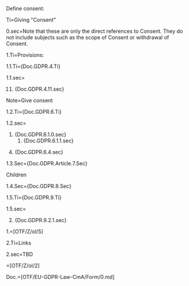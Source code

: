 Define consent:

Ti=Giving "Consent"

0.sec=Note that these are only the direct references to Consent.  They do not include subjects such as the scope of Consent or withdrawal of Consent.

1.Ti=Provisions:

1.1.Ti={Doc.GDPR.4.Ti}

1.1.sec=<ol start=11><li>{Doc.GDPR.4.11.sec}</ol>

Note=Give consent

1.2.Ti={Doc.GDPR.6.Ti}

1.2.sec=<ol><li>{Doc.GDPR.6.1.0.sec}<ol><li>{Doc.GDPR.6.1.1.sec}</ol></ol><ol start=4><li>{Doc.GDPR.6.4.sec}</ol>

1.3.Sec={Doc.GDPR.Article.7.Sec}

Children

1.4.Sec={Doc.GDPR.8.Sec}

1.5.Ti={Doc.GDPR.9.Ti}

1.5.sec=<ol start=2><li>{Doc.GDPR.9.2.1.sec}</ol>

1.=[OTF/Z/ol/5]

2.Ti=Links

2.sec=TBD

=[OTF/Z/ol/2]

Doc.=[OTF/EU-GDPR-Law-CmA/Form/0.md]